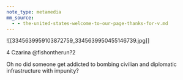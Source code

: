 ```yaml
---
note_type: metamedia
mm_source:
  - - the-united-states-welcome-to-our-page-thanks-for-v.md
---
```


![[3345639959103872759_3345639950455146739.jpg]]

4 Czarina
@fishontherun?2

Oh no did someone get addicted to
bombing civilian and diplomatic
infrastructure with impunity?


